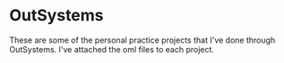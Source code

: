 # OutSystems
These are some of the personal practice projects that I've done through OutSystems. I've attached the oml files to each project.
